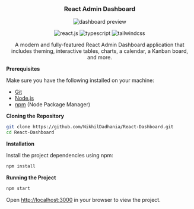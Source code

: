 <h3 align="center">React Admin Dashboard</h3>



<p align="center">
  <img src="https://github.com/user-attachments/assets/69f969d2-6e11-44ec-98db-fdb882413f64" alt="dashboard preview" />
</p>
<p align="center">
  <img src="https://img.shields.io/badge/-React_JS-black?style=for-the-badge&logoColor=white&logo=react&color=61DAFB" alt="react.js" />
  <img src="https://img.shields.io/badge/-TypeScript-black?style=for-the-badge&logoColor=white&logo=typescript&color=3178C6" alt="typescript" />
  <img src="https://img.shields.io/badge/-Tailwind_CSS-black?style=for-the-badge&logoColor=white&logo=tailwindcss&color=06B6D4" alt="tailwindcss" />
</p>

<p align="center">
  A modern and fully-featured React Admin Dashboard application that includes theming, interactive tables, charts, a calendar, a Kanban board, and more.
</p>

**Prerequisites**

Make sure you have the following installed on your machine:

- [Git](https://git-scm.com/)
- [Node.js](https://nodejs.org/en)
- [npm](https://www.npmjs.com/) (Node Package Manager)

**Cloning the Repository**

```bash
git clone https://github.com/NikhilDadhania/React-Dashboard.git
cd React-Dashboard
```

**Installation**

Install the project dependencies using npm:

```bash
npm install
```
**Running the Project**

```bash
npm start
```

Open [http://localhost:3000](http://localhost:3000) in your browser to view the project.
